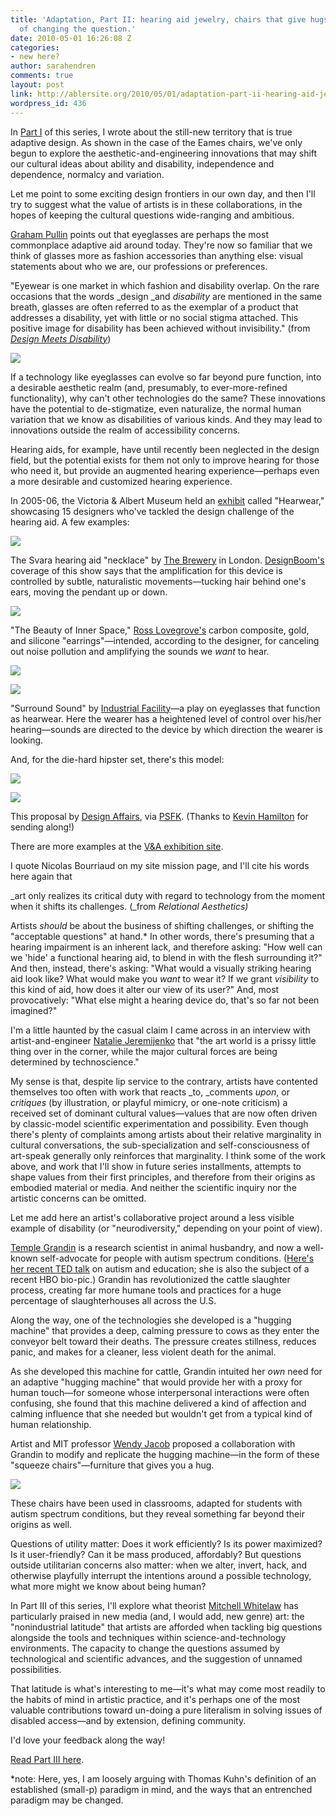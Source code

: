 ```yaml
---
title: 'Adaptation, Part II: hearing aid jewelry, chairs that give hugs, and the art
  of changing the question.'
date: 2010-05-01 16:26:08 Z
categories:
- new here?
author: sarahendren
comments: true
layout: post
link: http://ablersite.org/2010/05/01/adaptation-part-ii-hearing-aid-jewelry-chairs-that-give-hugs-and-the-art-of-changing-the-question/
wordpress_id: 436
---
```


In [Part I](https://ablersite.wordpress.com/2010/05/17/adaptation-part-i-how-the-eames-chair-came-from-leg-splints-and-why-disability-studies-isnt-just-identity-politics/) of this series, I wrote about the still-new territory that is true adaptive design. As shown in the case of the Eames chairs, we've only begun to explore the aesthetic-and-engineering innovations that may shift our cultural ideas about ability and disability, independence and dependence, normalcy and variation.

Let me point to some exciting design frontiers in our own day, and then I'll try to suggest what the value of artists is in these collaborations, in the hopes of keeping the cultural questions wide-ranging and ambitious.

[Graham Pullin](http://www.dundee.ac.uk/design/profiles.php?profile=graham-pullin) points out that eyeglasses are perhaps the most commonplace adaptive aid around today. They're now so familiar that we think of glasses more as fashion accessories than anything else: visual statements about who we are, our professions or preferences.


"Eyewear is one market in which fashion and disability overlap. On the rare occasions that the words _design _and _disability_ are mentioned in the same breath, glasses are often referred to as the exemplar of a product that addresses a disability, yet with little or no social stigma attached. This positive image for disability has been achieved without invisibility." (from [_Design Meets Disability_](http://www.amazon.com/Design-Meets-Disability-Graham-Pullin/dp/0262162555/ref=sr_1_1?ie=UTF8&s=books&qid=1268246560&sr=8-1))


[![](http://ablersite.files.wordpress.com/2010/05/cooleyeglasses.jpg)](http://ablersite.files.wordpress.com/2010/05/cooleyeglasses.jpg)

If a technology like eyeglasses can evolve so far beyond pure function, into a desirable aesthetic realm (and, presumably, to ever-more-refined functionality), why can't other technologies do the same? These innovations have the potential to de-stigmatize, even naturalize, the normal human variation that we know as disabilities of various kinds. And they may lead to innovations outside the realm of accessibility concerns.

Hearing aids, for example, have until recently been neglected in the design field, but the potential exists for them not only to improve hearing for those who need it, but provide an augmented hearing experience—perhaps even a more desirable and customized hearing experience.

In 2005-06, the Victoria & Albert Museum held an [exhibit](http://www.vam.ac.uk/vastatic/microsites/1498_hearwear/player.php) called "Hearwear," showcasing 15 designers who've tackled the design challenge of the hearing aid. A few examples:

[![](http://ablersite.files.wordpress.com/2010/05/hearingaidnecklace.jpg)](http://ablersite.files.wordpress.com/2010/05/hearingaidnecklace.jpg)

The Svara hearing aid "necklace" by [The Brewery](http://www.thebrewery-london.com/) in London. [DesignBoom's](http://www.designboom.com/contemporary/hearwear.html) coverage of this show says that the amplification for this device is controlled by subtle, naturalistic movements—tucking hair behind one's ears, moving the pendant up or down.

[![](http://ablersite.files.wordpress.com/2010/05/innerspace.jpg)](http://ablersite.files.wordpress.com/2010/05/innerspace.jpg)

"The Beauty of Inner Space," [Ross Lovegrove's](http://www.rosslovegrove.com/) carbon composite, gold, and silicone "earrings"—intended, according to the designer, for canceling out noise pollution and amplifying the sounds we _want_ to hear.

[![](http://ablersite.files.wordpress.com/2010/05/eyeglasshearingaid.jpg)](http://ablersite.files.wordpress.com/2010/05/eyeglasshearingaid.jpg)

[![](http://ablersite.files.wordpress.com/2010/05/eyeglasshearingaid2.jpg)](http://ablersite.files.wordpress.com/2010/05/eyeglasshearingaid2.jpg)

"Surround Sound" by [Industrial Facility](http://www.industrialfacility.co.uk/)—a play on eyeglasses that function as hearwear. Here the wearer has a heightened level of control over his/her hearing—sounds are directed to the device by which direction the wearer is looking.

And, for the die-hard hipster set, there's this model:

[![](http://ablersite.files.wordpress.com/2010/05/hearing-aids-for-hipsters-11.jpg)](http://ablersite.files.wordpress.com/2010/05/hearing-aids-for-hipsters-11.jpg)

[![](http://ablersite.files.wordpress.com/2010/05/hearing-aids-for-hipsters-2-1.jpg)](http://ablersite.files.wordpress.com/2010/05/hearing-aids-for-hipsters-2-1.jpg)

This proposal by [Design Affairs](http://www.designaffairs.com/), via [PSFK](http://www.psfk.com/2010/02/hearing-aids-for-hipsters.html). (Thanks to [Kevin Hamilton](http://complexfields.org/) for sending along!)

There are more examples at the [V&A exhibition site](http://www.vam.ac.uk/vastatic/microsites/1498_hearwear/player.php).

I quote Nicolas Bourriaud on my site mission page, and I'll cite his words here again that


_art only realizes its critical duty with regard to technology from the moment when it shifts its challenges. (_from _Relational Aesthetics)_


Artists _should_ be about the business of shifting challenges, or shifting the "acceptable questions" at hand.* In other words, there's presuming that a hearing impairment is an inherent lack, and therefore asking: "How well can we 'hide' a functional hearing aid, to blend in with the flesh surrounding it?" And then, instead, there's asking: "What would a visually striking hearing aid look like? What would make you _want_ to wear it? If we grant _visibility_ to this kind of aid, how does it alter our view of its user?" And, most provocatively: "What else might a hearing device do, that's so far not been imagined?"

I'm a little haunted by the casual claim I came across in an interview with artist-and-engineer [Natalie Jeremijenko](http://steinhardt.nyu.edu/art/faculty_bios/view/Natalie_Jeremijenko) that "the art world is a prissy little thing over in the corner, while the major cultural forces are being determined by technoscience."

My sense is that, despite lip service to the contrary, artists have contented themselves too often with work that reacts _to, _comments _upon_, or _critiques_ (by illustration, or playful mimicry, or one-note criticism) a received set of dominant cultural values—values that are now often driven by classic-model scientific experimentation and possibility. Even though there's plenty of complaints among artists about their relative marginality in cultural conversations, the sub-specialization and self-consciousness of art-speak generally only reinforces that marginality. I think some of the work above, and work that I'll show in future series installments, attempts to shape values from their first principles, and therefore from their origins as embodied material or media. And neither the scientific inquiry nor the artistic concerns can be omitted.

Let me add here an artist's collaborative project around a less visible example of disability (or "neurodiversity," depending on your point of view).

[Temple Grandin](http://www.templegrandin.com/) is a research scientist in animal husbandry, and now a well-known self-advocate for people with autism spectrum conditions. ([Here's her recent TED talk](http://www.ted.com/talks/temple_grandin_the_world_needs_all_kinds_of_minds.html) on autism and education; she is also the subject of a recent HBO bio-pic.) Grandin has revolutionized the cattle slaughter process, creating far more humane tools and practices for a huge percentage of slaughterhouses all across the U.S.

Along the way, one of the technologies she developed is a "hugging machine" that provides a deep, calming pressure to cows as they enter the conveyor belt toward their deaths. The pressure creates stillness, reduces panic, and makes for a cleaner, less violent death for the animal.

As she developed this machine for cattle, Grandin intuited her _own_ need for an adaptive "hugging machine" that would provide her with a proxy for human touch—for someone whose interpersonal interactions were often confusing, she found that this machine delivered a kind of affection and calming influence that she needed but wouldn't get from a typical kind of human relationship.

Artist and MIT professor [Wendy Jacob](http://web.mit.edu/vap/workandresearch/workfaculty/work_jacob.html) proposed a collaboration with Grandin to modify and replicate the hugging machine—in the form of these "squeeze chairs"—furniture that gives you a hug.

[![](http://ablersite.files.wordpress.com/2010/05/wj_chairs1.jpg)](http://ablersite.files.wordpress.com/2010/05/wj_chairs1.jpg)

These chairs have been used in classrooms, adapted for students with autism spectrum conditions, but they reveal something far beyond their origins as well.

Questions of utility matter: Does it work efficiently? Is its power maximized? Is it user-friendly? Can it be mass produced, affordably? But questions outside utilitarian concerns also matter: when we alter, invert, hack, and otherwise playfully interrupt the intentions around a possible technology, what more might we know about being human?

In Part III of this series, I'll explore what theorist [Mitchell Whitelaw](http://creative.canberra.edu.au/mitchell/) has particularly praised in new media (and, I would add, new genre) art: the "nonindustrial latitude" that artists are afforded when tackling big questions alongside the tools and techniques within science-and-technology environments. The capacity to change the questions assumed by technological and scientific advances, and the suggestion of unnamed possibilities.

That latitude is what's interesting to me—it's what may come most readily to the habits of mind in artistic practice, and it's perhaps one of the most valuable contributions toward un-doing a pure literalism in solving issues of disabled access—and by extension, defining community.

I'd love your feedback along the way!

[Read Part III here](https://ablersite.wordpress.com/2010/04/17/adaptation-part-iii-art-as-research-braille-tattoos-socially-adept-handbags/).

*note: Here, yes, I am loosely arguing with Thomas Kuhn's definition of an established (small-p) paradigm in mind, and the ways that an entrenched paradigm may be changed.
